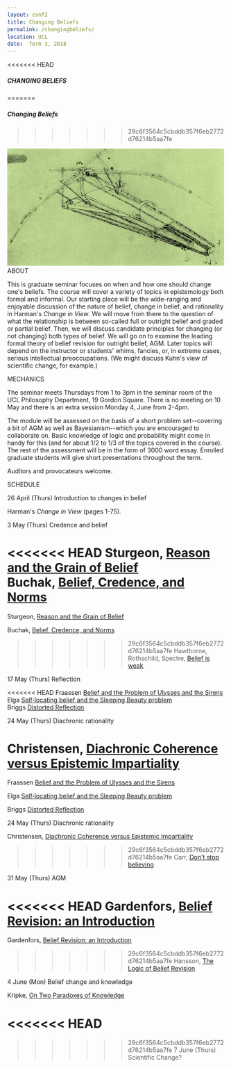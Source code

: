 ```yaml
---
layout: conf2
title: Changing Beliefs
permalink: /changingbeliefs/
location: UCL
date:  Term 3, 2018
---
```



<<<<<<< HEAD
##### CHANGING BELIEFS
=======
##### Changing Beliefs
>>>>>>> 29c6f3564c5cbddb357f6eb2772d76214b5aa7fe


<img src="/vinci.jpg" width="500">

<div class="maintext" markdown="1">

<div class="title"> ABOUT </div>

This is graduate seminar focuses on when and how one should change one's beliefs.  The course will cover a variety of topics in epistemology both formal and informal.  Our starting place will be the wide-ranging and enjoyable discussion of the nature of belief, change in belief, and rationality in Harman's *Change in View*. We will move from there to the question of what the relationship is between so-called full or outright belief and graded or partial belief. Then, we will discuss candidate principles for changing (or not changing) both types of belief. We will go on to examine the leading formal theory of belief revision for outright belief, AGM. Later topics will depend on the instructor or students' whims, fancies, or, in extreme cases, serious intellectual preoccupations. (We might discuss Kuhn's view of scientific change, for example.)

<div class="title"> MECHANICS </div>

The seminar meets Thursdays from 1 to 3pm in the seminar room of the UCL Philosophy Department, 19 Gordon Square.  There is no meeting on 10 May and there is an extra session Monday 4, June from 2-4pm.  

The module will be assessed on the basis of a short problem set--covering a bit of AGM as well as Bayesianism--which you are encouraged to collaborate on. Basic knowledge of logic and probability might come in handy for this (and for about 1/2 to 1/3 of the topics covered in the course). The rest of the assessment will be in the form of 3000 word essay. Enrolled graduate students will give short presentations throughout the term.

Auditors and provocateurs welcome.


<div class="title"> SCHEDULE </div>

<span class="titleblack"> 26 April (Thurs) </span> Introduction to changes in belief

Harman's *Change in View* (pages 1-75).


<span class="titleblack">3 May (Thurs)</span>  Credence and belief

<<<<<<< HEAD
Sturgeon, [Reason and the Grain of Belief](http://www.jstor.org/stable/25177157)  <br>
Buchak, [Belief, Credence, and Norms](http://www.larabuchak.net/s/A04-Belief-Credence-and-Norms.pdf)  <br>
=======
Sturgeon, [Reason and the Grain of Belief](http://www.jstor.org/stable/25177157)

Buchak, [Belief, Credence, and Norms](http://www.larabuchak.net/s/A04-Belief-Credence-and-Norms.pdf)

>>>>>>> 29c6f3564c5cbddb357f6eb2772d76214b5aa7fe
Hawthorne, Rothschild, Spectre, [Belief is weak](http://dx.doi.org/10.1007/s11098-015-0553-7)


<span class="titleblack"> 17 May (Thurs) </span> Reflection

<<<<<<< HEAD
Fraassen [Belief and the Problem of Ulysses and the Sirens](https://link.springer.com/content/pdf/10.1007/BF00996309.pdf) <br>
Elga [Self‐locating belief and the Sleeping Beauty problem](http://www.jstor.org/stable/3329167) <br>
Briggs [Distorted Reflection](https://www.jstor.org/stable/41441862)  

<span class="titleblack">24 May (Thurs)</span> Diachronic rationality

Christensen, [Diachronic Coherence versus Epistemic Impartiality](http://www.jstor.org/stable/2693694)  <br>
=======
Fraassen [Belief and the Problem of Ulysses and the Sirens](https://link.springer.com/content/pdf/10.1007/BF00996309.pdf)

Elga [Self‐locating belief and the Sleeping Beauty problem](http://www.jstor.org/stable/3329167)

Briggs [Distorted Reflection](https://www.jstor.org/stable/41441862)

<span class="titleblack">24 May (Thurs)</span> Diachronic rationality

Christensen, [Diachronic Coherence versus Epistemic Impartiality](http://www.jstor.org/stable/2693694)

>>>>>>> 29c6f3564c5cbddb357f6eb2772d76214b5aa7fe
Carr, [Don't stop believing](https://www.tandfonline.com/doi/abs/10.1080/00455091.2015.1123454)

<span class="titleblack">31 May (Thurs)</span>  AGM

<<<<<<< HEAD
Gardenfors, [Belief Revision: an Introduction](http://citeseerx.ist.psu.edu/viewdoc/download?doi=10.1.1.75.6169&rep=rep1&type=pdf) <br>
=======
Gardenfors, [Belief Revision: an Introduction](http://citeseerx.ist.psu.edu/viewdoc/download?doi=10.1.1.75.6169&rep=rep1&type=pdf)

>>>>>>> 29c6f3564c5cbddb357f6eb2772d76214b5aa7fe
Hansson, [The Logic of Belief Revision](https://plato.stanford.edu/entries/logic-belief-revision/)



<span class="titleblack">4 June (Mon)</span> Belief change and knowledge

Kripke, [On Two Paradoxes of Knowledge](http://www.oxfordscholarship.com/view/10.1093/acprof:oso/9780199730155.001.0001/acprof-9780199730155-chapter-2)

<<<<<<< HEAD
=======

>>>>>>> 29c6f3564c5cbddb357f6eb2772d76214b5aa7fe
<span class="titleblack">7 June (Thurs)</span> Scientific Change?
